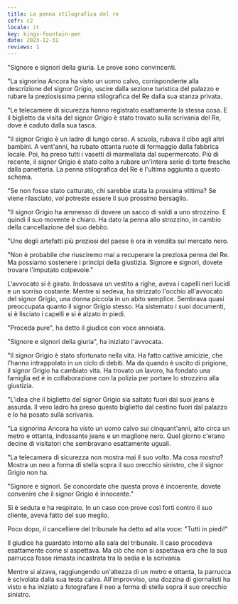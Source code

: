 ```yaml
---
title: La penna stilografica del re
cefr: c2
locale: it
key: kings-fountain-pen
date: 2023-12-31
reviews: 1
---
```


"Signore e signori della giuria. Le prove sono convincenti.

"La signorina Ancora ha visto un uomo calvo, corrispondente alla descrizione del signor Grigio, uscire dalla sezione turistica del palazzo e rubare la preziosissima penna stilografica del Re dalla sua stanza privata.

"Le telecamere di sicurezza hanno registrato esattamente la stessa cosa. E il biglietto da visita del signor Grigio è stato trovato sulla scrivania del Re, dove è caduto dalla sua tasca.

"Il signor Grigio è un ladro di lungo corso. A scuola, rubava il cibo agli altri bambini. A vent'anni, ha rubato ottanta ruote di formaggio dalla fabbrica locale. Poi, ha preso tutti i vasetti di marmellata dal supermercato. Più di recente, il signor Grigio è stato colto a rubare un'intera serie di torte fresche dalla panetteria. La penna stilografica del Re è l'ultima aggiunta a questo schema.

"Se non fosse stato catturato, chi sarebbe stata la prossima vittima? Se viene rilasciato, *voi* potreste essere il suo prossimo bersaglio.

"Il signor Grigio ha ammesso di dovere un sacco di soldi a uno strozzino. E quindi il suo movente è chiaro. Ha dato la penna allo strozzino, in cambio della cancellazione del suo debito.

"Uno degli artefatti più preziosi del paese è ora in vendita sul mercato nero.

"Non è probabile che riusciremo mai a recuperare la preziosa penna del Re. Ma possiamo sostenere i principi della giustizia. Signore e signori, dovete trovare l'imputato colpevole."

L'avvocato si è girato. Indossava un vestito a righe, aveva i capelli neri lucidi e un sorriso costante. Mentre si sedeva, ha strizzato l'occhio all'avvocato del signor Grigio, una donna piccola in un abito semplice. Sembrava quasi preoccupata quanto il signor Grigio stesso. Ha sistemato i suoi documenti, si è lisciato i capelli e si è alzato in piedi.

"Proceda pure", ha detto il giudice con voce annoiata.

"Signore e signori della giuria", ha iniziato l'avvocata.

"Il signor Grigio è stato sfortunato nella vita. Ha fatto cattive amicizie, che l'hanno intrappolato in un ciclo di debiti. Ma da quando è uscito di prigione, il signor Grigio ha cambiato vita. Ha trovato un lavoro, ha fondato una famiglia ed è in collaborazione con la polizia per portare lo strozzino alla giustizia.

"L'idea che il biglietto del signor Grigio sia saltato fuori dai suoi jeans è assurda. Il vero ladro ha preso questo biglietto dal cestino fuori dal palazzo e lo ha posato sulla scrivania.

"La signorina Ancora ha visto un uomo calvo sui cinquant'anni, alto circa un metro e ottanta, indossante jeans e un maglione nero. Quel giorno c'erano decine di visitatori che sembravano esattamente uguali.

"La telecamera di sicurezza non mostra mai il suo volto. Ma cosa *mostra*? Mostra un neo a forma di stella sopra il suo orecchio sinistro, che il signor Grigio non ha.

"Signore e signori. Se concordate che questa prova è incoerente, dovete convenire che il signor Grigio è innocente."

Si è seduta e ha respirato. In un caso con prove così forti contro il suo cliente, aveva fatto del suo meglio.

Poco dopo, il cancelliere del tribunale ha detto ad alta voce: "Tutti in piedi!"

Il giudice ha guardato intorno alla sala del tribunale. Il caso procedeva esattamente come si aspettava. Ma ciò che non si aspettava era che la sua parrucca fosse rimasta incastrata tra la sedia e la scrivania.

Mentre si alzava, raggiungendo un'altezza di un metro e ottanta, la parrucca è scivolata dalla sua testa calva. All'improvviso, una dozzina di giornalisti ha visto e ha iniziato a fotografare il neo a forma di stella sopra il suo orecchio sinistro.